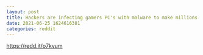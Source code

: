 ```yaml
--- 
layout: post 
title: Hackers are infecting gamers PC's with malware to make millions from crypto 
date: 2021-06-25 1624616381 
categories: reddit 
--- 
```

https://redd.it/o7kvum